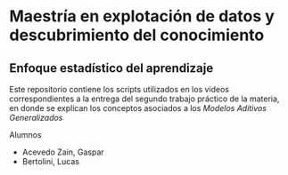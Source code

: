 <h1>Maestría en explotación de datos y descubrimiento del conocimiento</h1>
<h2>Enfoque estadístico del aprendizaje</h2>

<p>Este repositorio contiene los scripts utilizados en los videos correspondientes a la entrega del segundo trabajo práctico de la materia, en donde se explican los conceptos asociados a los <i>Modelos Aditivos Generalizados</i></p>

<p>Alumnos</p>
<ul>
  <li>Acevedo Zain, Gaspar</li>
  <li>Bertolini, Lucas</li>
</ul>
